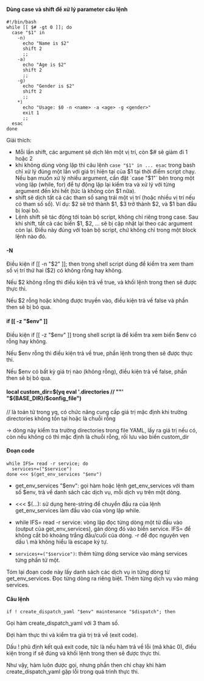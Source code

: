 #### Dùng case và shift để xử lý parameter câu lệnh

```
#!/bin/bash
while [[ $# -gt 0 ]]; do
  case "$1" in
    -n)
      echo "Name is $2"
      shift 2
      ;;
    -a)
      echo "Age is $2"
      shift 2
      ;;
    -g)
      echo "Gender is $2"
      shift 2
      ;;
    *)
      echo "Usage: $0 -n <name> -a <age> -g <gender>"
      exit 1
      ;;
  esac
done

```

Giải thích:
- Mỗi lần shift, các argument sẽ dịch lên một vị trí, còn $# sẽ giảm đi 1 hoặc 2
- khi không dùng vòng lặp thì câu lệnh `case "$1" in ... esac` trong bash chỉ xử lý đúng một lần với giá trị hiện tại của $1 tại thời điểm script chạy. Nếu bạn muốn xử lý nhiều argument, cần đặt `case "$1"` bên trong một vòng lặp (while, for) để tự động lặp lại kiểm tra và xử lý với từng argument đến khi hết (tức là không còn $1 nữa).
- shift sẽ dịch tất cả các tham số sang trái một vị trí (hoặc nhiều vị trí nếu có tham số số). Ví dụ: $2 sẽ trở thành $1, $3 trở thành $2, và $1 ban đầu bị loại bỏ.
- Lệnh shift sẽ tác động tới toàn bộ script, không chỉ riêng trong case. Sau khi shift, tất cả các biến $1, $2, ... sẽ bị cập nhật lại theo các argument còn lại. Điều này đúng với toàn bộ script, chứ không chỉ trong một block lệnh nào đó.

#### -N
Điều kiện if [[ -n "$2" ]]; then trong shell script dùng để kiểm tra xem tham số vị trí thứ hai ($2) có không rỗng hay không.

Nếu $2 không rỗng thì điều kiện trả về true, và khối lệnh trong then sẽ được thực thi.

Nếu $2 rỗng hoặc không được truyền vào, điều kiện trả về false và phần then sẽ bị bỏ qua.

#### if [[ -z "$env" ]] 

Điều kiện if [[ -z "$env" ]] trong shell script là để kiểm tra xem biến $env có rỗng hay không.

Nếu $env rỗng thì điều kiện trả về true, phần lệnh trong then sẽ được thực thi.

Nếu $env có bất kỳ giá trị nào (không rỗng), điều kiện trả về false, phần then sẽ bị bỏ qua.

#### local custom_dir=$(yq eval '.directories // ""' "${BASE_DIR}/$config_file")

// là toán tử trong yq, có chức năng cung cấp giá trị mặc định khi trường directories không tồn tại hoặc là chuỗi rỗng

 -> dòng này kiểm tra trường directories trong file YAML, lấy ra giá trị nếu có, còn nếu không có thì mặc định là chuỗi rỗng, rồi lưu vào biến custom_dir

#### Đoạn code
```
while IFS= read -r service; do
  services+=("$service")
done <<< $(get_env_services "$env")
```

- get_env_services "$env": gọi hàm hoặc lệnh get_env_services với tham số $env, trả về danh sách các dịch vụ, mỗi dịch vụ trên một dòng.

- <<< $(...): sử dụng here-string để chuyển đầu ra của lệnh get_env_services làm đầu vào của vòng lặp while.

- while IFS= read -r service: vòng lặp đọc từng dòng một từ đầu vào (output của get_env_services), gán dòng đó vào biến service. IFS= để không cắt bỏ khoảng trắng đầu/cuối của dòng. -r để đọc nguyên vẹn dấu \ mà không hiểu là escape ký tự.

- `services+=("$service")`: thêm từng dòng service vào mảng services từng phần tử một.

Tóm lại đoạn code này lấy danh sách các dịch vụ in từng dòng từ get_env_services. Đọc từng dòng ra riêng biệt. Thêm từng dịch vụ vào mảng services.


#### Câu lệnh

```
if ! create_dispatch_yaml "$env" maintenance "$dispatch"; then
```

Gọi hàm create_dispatch_yaml với 3 tham số.

Đợi hàm thực thi và kiểm tra giá trị trả về (exit code).

Dấu ! phủ định kết quả exit code, tức là nếu hàm trả về lỗi (mã khác 0), điều kiện trong if sẽ đúng và khối lệnh trong then sẽ được thực thi.

Như vậy, hàm luôn được gọi, nhưng phần then chỉ chạy khi hàm create_dispatch_yaml gặp lỗi trong quá trình thực thi.

